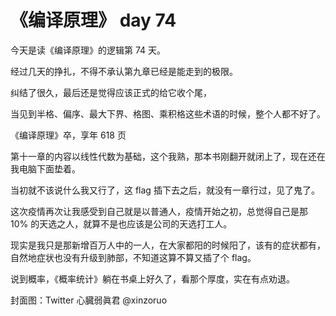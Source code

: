 # 《编译原理》 day 74

今天是读《编译原理》的逻辑第 74 天。

经过几天的挣扎，不得不承认第九章已经是能走到的极限。

纠结了很久，最后还是觉得应该正式的给它收个尾，

当见到半格、偏序、最大下界、格图、乘积格这些术语的时候，整个人都不好了。


《编译原理》卒，享年 618 页

第十一章的内容以线性代数为基础，这个我熟，那本书刚翻开就闭上了，现在还在我电脑下面垫着。

当初就不该说什么我又行了，这 flag 插下去之后，就没有一章行过，见了鬼了。

这次疫情再次让我感受到自己就是以普通人，疫情开始之初，总觉得自己是那 10% 的天选之人，就算不是也应该是公司的天选打工人。

现实是我只是那新增百万人中的一人，在大家都阳的时候阳了，该有的症状都有，自然地症状也没有升级到肺部，不知道这算不算又插了个 flag。

说到概率，《概率统计》躺在书桌上好久了，看那个厚度，实在有点劝退。

封面图：Twitter 心臓弱眞君 @xinzoruo